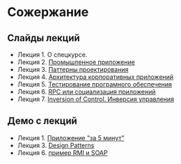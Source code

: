 Сожержание
===

## Слайды лекций
* Лекция 1. О спецкурсе.
* Лекция 2. [Промышленное приложение](lecture/lecture-02.html)
* Лекция 3. [Паттерны проектирования](https://docs.google.com/presentation/d/e/2PACX-1vRxkbWjpAx06Lxf9S_yrgmcKghHcp61KecqsSuiqnomag7cA8Qm4J7MVg661ieRfdZkHusCoS5yImDk/pub?start=false&loop=false&delayms=3000)
* Лекция 4. [Архитектура корпоративных приложений](lecture/lecture-04.html)
* Лекция 5. [Тестирование програмного обеспечения](lecture/lecture-05.html)
* Лекция 6. [RPC или социализация приложений](lecture/lecture-06.html)
* Лекция 7. [Inversion of Control. Инверсия управления](lecture/lecture-07.html)

## Демо с лекций
* Лекция 1. [Приложение "за 5 минут"](demo/lecture-01)
* Лекция 3. [Design Patterns](demo/lecture-03)
* Лекция 6. [пример RMI и SOAP](demo/lecture-06)
